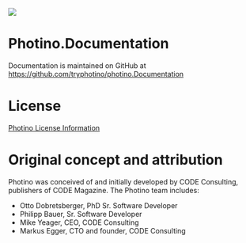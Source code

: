 ![](photino-logo-full.png)
# Photino.Documentation
Documentation is maintained on GitHub at https://github.com/tryphotino/photino.Documentation

# License
[Photino License Information]( ../LICENSE.md )

# Original concept and attribution
Photino was conceived of and initially developed by CODE Consulting, publishers of CODE Magazine. The Photino team includes:  
* Otto Dobretsberger, PhD Sr. Software Developer
* Philipp Bauer, Sr. Software Developer
* Mike Yeager, CEO, CODE Consulting
* Markus Egger, CTO and founder, CODE Consulting
